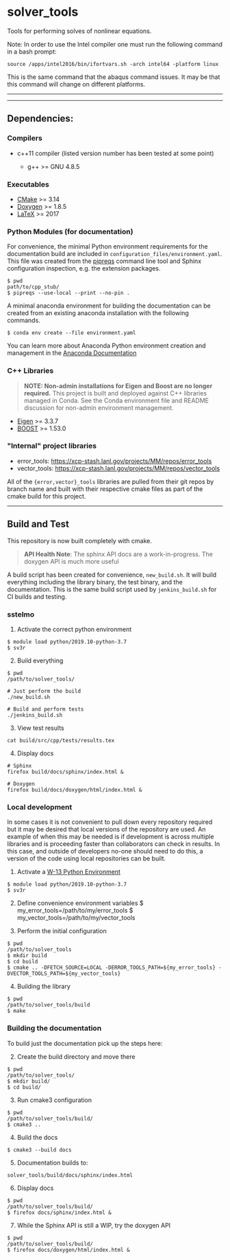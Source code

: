 # solver\_tools

Tools for performing solves of nonlinear equations.

Note: In order to use the Intel compiler one must run the following command in a
bash prompt:

```
source /apps/intel2016/bin/ifortvars.sh -arch intel64 -platform linux
```

This is the same command that the abaqus command issues. It may be that
this command will change on different platforms.

---

---

## Dependencies:

### Compilers

* c++11 compiler (listed version number has been tested at some point)

  * g++ >= GNU 4.8.5

### Executables

* [CMake](https://cmake.org/cmake/help/v3.14/) >= 3.14
* [Doxygen](https://www.doxygen.nl/manual/docblocks.html) >= 1.8.5
* [LaTeX](https://www.latex-project.org/help/documentation/) >= 2017

### Python Modules (for documentation)

For convenience, the minimal Python environment requirements for the
documentation build are included in ``configuration_files/environment.yaml``.
This file was created from the [pipreqs](https://github.com/bndr/pipreqs)
command line tool and Sphinx configuration inspection, e.g. the extension
packages.

    $ pwd
    path/to/cpp_stub/
    $ pipreqs --use-local --print --no-pin .

A minimal anaconda environment for building the documentation can be created
from an existing anaconda installation with the following commands.

    $ conda env create --file environment.yaml

You can learn more about Anaconda Python environment creation and management in
the [Anaconda
Documentation](https://docs.conda.io/projects/conda/en/latest/user-guide/tasks/manage-environments.html)

### C++ Libraries

> **NOTE: Non-admin installations for Eigen and Boost are no longer required.** This project is built and deployed
> against C++ libraries managed in Conda. See the Conda environment file and README discussion for non-admin environment
> management.

* [Eigen](https://eigen.tuxfamily.org/dox/) >= 3.3.7
* [BOOST](https://www.boost.org/doc/libs/1_53_0/) >= 1.53.0

### "Internal" project libraries

* error\_tools: https://xcp-stash.lanl.gov/projects/MM/repos/error_tools
* vector\_tools: https://xcp-stash.lanl.gov/projects/MM/repos/vector_tools

All of the ``{error,vector}_tools`` libraries are pulled from their git repos by
branch name and built with their respective cmake files as part of the cmake
build for this project.

---

## Build and Test

This repository is now built completely with cmake.

> **API Health Note**: The sphinx API docs are a work-in-progress. The doxygen
> API is much more useful

A build script has been created for convenience, ``new_build.sh``. It will build
everything including the library binary, the test binary, and the documentation.
This is the same build script used by ``jenkins_build.sh`` for CI builds and
testing.

### sstelmo

1) Activate the correct python environment

```
$ module load python/2019.10-python-3.7
$ sv3r
```

2) Build everything

```
$ pwd
/path/to/solver_tools/

# Just perform the build
./new_build.sh

# Build and perform tests
./jenkins_build.sh
```

3) View test results

```
cat build/src/cpp/tests/results.tex
```

4) Display docs

```
# Sphinx
firefox build/docs/sphinx/index.html &

# Doxygen
firefox build/docs/doxygen/html/index.html &
```

### Local development

In some cases it is not convenient to pull down every repository required but it may be desired that local
versions of the repository are used. An example of when this may be needed is if development is across
multiple libraries and is proceeding faster than collaborators can check in results. In this case, and
outside of developers no-one should need to do this, a version of the code using local repositories can be
built.

1) Activate a [W-13 Python Environment](https://xcp-confluence.lanl.gov/display/PYT/The+W-13+Python+3+environment)

```
$ module load python/2019.10-python-3.7
$ sv3r
```

2) Define convenience environment variables
$ my_error_tools=/path/to/my/error_tools
$ my_vector_tools=/path/to/my/vector_tools

3) Perform the initial configuration

```
$ pwd
/path/to/solver_tools
$ mkdir build
$ cd build
$ cmake .. -DFETCH_SOURCE=LOCAL -DERROR_TOOLS_PATH=${my_error_tools} -DVECTOR_TOOLS_PATH=${my_vector_tools}
```

4) Building the library

```
$ pwd
/path/to/solver_tools/build
$ make
```


### Building the documentation

To build just the documentation pick up the steps here:

2) Create the build directory and move there

```
$ pwd
/path/to/solver_tools/
$ mkdir build/
$ cd build/
```

3) Run cmake3 configuration

```
$ pwd
/path/to/solver_tools/build/
$ cmake3 ..
```

4) Build the docs

```
$ cmake3 --build docs
```

5) Documentation builds to:

```
solver_tools/build/docs/sphinx/index.html
```

6) Display docs

```
$ pwd
/path/to/solver_tools/build/
$ firefox docs/sphinx/index.html &
```

7) While the Sphinx API is still a WIP, try the doxygen API

```
$ pwd
/path/to/solver_tools/build/
$ firefox docs/doxygen/html/index.html &
```
